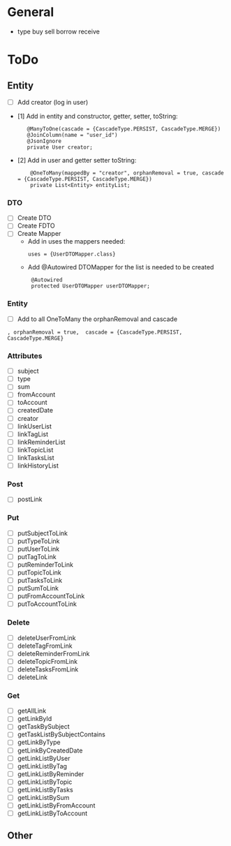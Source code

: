 # General

- type buy sell borrow receive

# ToDo

## Entity

- [ ] Add creator (log in user)
- [1] Add in entity and constructor, getter, setter, toString:
   ```
      @ManyToOne(cascade = {CascadeType.PERSIST, CascadeType.MERGE})
      @JoinColumn(name = "user_id")
      @JsonIgnore
      private User creator;
  ```
- [2] Add in user and getter setter toString:
  ```
      @OneToMany(mappedBy = "creator", orphanRemoval = true, cascade = {CascadeType.PERSIST, CascadeType.MERGE})
      private List<Entity> entityList;
  ```

### DTO

- [ ] Create DTO
- [ ] Create FDTO
- [ ] Create Mapper
    - Add in uses the mappers needed:
      ```
      uses = {UserDTOMapper.class}
      ```
    - Add @Autowired DTOMapper for the list is needed to be created
      ```
       @Autowired
       protected UserDTOMapper userDTOMapper;
      ```

### Entity

- [ ] Add to all OneToMany the orphanRemoval and cascade

```
, orphanRemoval = true,  cascade = {CascadeType.PERSIST, CascadeType.MERGE}
```

### Attributes

- [ ] subject
- [ ] type
- [ ] sum
- [ ] fromAccount
- [ ] toAccount
- [ ] createdDate
- [ ] creator
- [ ] linkUserList
- [ ] linkTagList
- [ ] linkReminderList
- [ ] linkTopicList
- [ ] linkTasksList
- [ ] linkHistoryList

### Post

- [ ] postLink

### Put

- [ ] putSubjectToLink
- [ ] putTypeToLink
- [ ] putUserToLink
- [ ] putTagToLink
- [ ] putReminderToLink
- [ ] putTopicToLink
- [ ] putTasksToLink
- [ ] putSumToLink
- [ ] putFromAccountToLink
- [ ] putToAccountToLink

### Delete

- [ ] deleteUserFromLink
- [ ] deleteTagFromLink
- [ ] deleteReminderFromLink
- [ ] deleteTopicFromLink
- [ ] deleteTasksFromLink
- [ ] deleteLink

### Get

- [ ] getAllLink
- [ ] getLinkById
- [ ] getTaskBySubject
- [ ] getTaskListBySubjectContains
- [ ] getLinkByType
- [ ] getLinkByCreatedDate
- [ ] getLinkListByUser
- [ ] getLinkListByTag
- [ ] getLinkListByReminder
- [ ] getLinkListByTopic
- [ ] getLinkListByTasks
- [ ] getLinkListBySum
- [ ] getLinkListByFromAccount
- [ ] getLinkListByToAccount

## Other
